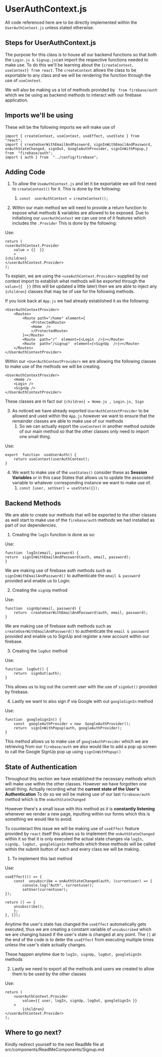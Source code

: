 # UserAuthContext.js
All code referenced here are to be directly implemented within the `UserAuthContext.js` unless stated otherwise.

## Steps for UserAuthContext.js
The purpose for this class is to house all our backend functions so that both the `Login.js & Signup.js`can import the respective functions needed to make use. To do this we'll be learning about the `{createContext, useContext} from react`. The `createContext` allows the class to be exportable to any class and we will be rendering the function through the use of `useContext`.

We will also be making us a lot of methods provided by ` from firebase/auth` which we be using as backend methods to interact with our firebase application. 

## Imports we'll be using

These will be the following imports we will make use of
  

    import { createContext, useContext, useEffect, useState } from  "react";
    import { createUserWithEmailAndPassword, signInWithEmailAndPassword, onAuthStateChanged, signOut, GoogleAuthProvider, signInWithPopup,} from  "firebase/auth";
    import { auth } from  "../config/firebase";


## Adding Code

 1. To allow the `UseAuthContext.js` and let it be exportable we will first need to `createContext()` for it. This is done by the following:
	 1. `const  userAuthContext = createContext();`
 
 2. Within our main method we will need to provide a return function to expose what methods & variables are allowed to be exposed. Due to initialising our `userAuthContext` we can use one of it features which includes the `.Provider` This is done by the following:

Use:

    return (
    <userAuthContext.Provider
	    value = {{  }}
	    >
    {children}
    </userAuthContext.Provider>
    );

To explain, we are using the `<useAuthContext.Provider>` supplied by out context import to establish what methods will be exported through the `value={{  }}` (this will be updated a little later) then we are able to inject any `{children}` classes that may be of use for the following methods.

If you look back at `App.js` we had already established it as the following:

    <UserAuthContextProvider>
	    <Routes>
		    <Route path="/home" element={
			    <ProtectedRoute>
			    <Home  />
			    </ProtectedRoute>
		    }></Route>
		    <Route  path="/"  element={<Login  />}></Route>
		    <Route  path="/signup"  element={<SignUp  />}></Route>
		</Routes>
    </UserAuthContextProvider>

Within  our `<UserAuthContextProvider>` we are allowing the following classes to make use of the methods we will be creating.

    <UserAuthContextProvider>
	    <Home />
	    <Login />
	    <SignUp />
    </UserAuthContextProvider>

These classes are in fact our `{children} = Home.js , Login.js, Sign`

 3.  As noticed we have already exported `UserAuthContextProvider` to be allowed and used within the `App.js` however we want to ensure that the remainder classes are able to make use of our methods
	 1. So we can actually export the `useContext` in another method outside of our main method so that the other classes only need to import one small thing.

Use:

    export  function  useUserAuth() {
	    return useContext(userAuthContext);
    }








4. We want to make use of the `useStates()` consider these as **Session Variables** or in this case States that allows us to update the associated variable to whatever corresponding instance we want to make use of.
	1. `const [user, setUser] = useState({});`


## Backend Methods

We are able to create our methods that will be exported to the other classes as well start to make use of the `firebase/auth` methods we had installed as part of our dependencies.

 1. Creating the `logIn` function is done as so:

Use: 

    function  logIn(email, password) {
    return  signInWithEmailAndPassword(auth, email, password);
    }

We are making use of firebase auth methods such as `signInWithEmailAndPassword()` to authenticate the `email & password` provided and enable us to Login.

2. Creating the `signUp` method

Use:

    function  signUp(email, password) {
	    return  createUserWithEmailAndPassword(auth, email, password);
    }


We are making use of firebase auth methods such as `createUserWithEmailAndPassword()` to authenticate the `email & password` provided and enable us to SignUp and register a new account within our firebase.

3. Creating the `logOut` method

Use:

    function  logOut() {
	    return  signOut(auth);
    }

This allows us to log out the current user with the use of `signOut()` provided by firebase.

4. Lastly we want to also sign if via Google with out `googleSignIn` method

Use:

    function  googleSignIn() {
	    const  googleAuthProvider = new  GoogleAuthProvider();
	    return  signInWithPopup(auth, googleAuthProvider);
    }

This method allows us to make use of `googleAuthProvider` which we are retrieving from our `firebase/auth` we also would like to add a pop up screen to call the Google SignUp pop up using `signInWithPopup()`


## State of Authentication

Throughout this section we have established the necessary methods which will make use within the other classes. However we have forgotten one small thing. Actually recording what the **current state of the User's Authentication** To do so we will be making use of our last `firebase/auth` method which is the `onAuthStateChanged`

However there's a small issue with this method as it is **constantly listening** whenever we render a new page, inputting within our forms which this is something we would like to avoid.

To counteract this issue we will be making use of `useEffect` feature provided by `react` itself this allows us to implement the `onAuthStateChanged` within it so that it is only executed the actual state changes via `logIn, signUp, logOut, googleSignIn` methods which these methods will be called within the submit button of each and every class we will be making.

 1. To implement this last method

Use:

    useEffect(() => {
	    const  unsubscribe = onAuthStateChanged(auth, (currentuser) => {
		    console.log("Auth", currentuser);
		    setUser(currentuser);
    });
      
    return () => {
	    unsubscribe();
	    };
    }, []);

Anytime the user's state has changed the `useEffect` automatically gets executed, thus we are creating a constant variable of `unsubscribed` which we are changing based if the user's state is changed at any point. The `[]` at the end of the code is to deter the `useEffect` from executing multiple times unless the user's state actually changes.

These happen anytime due to `logIn, signUp, logOut, googleSignIn` methods
 
2. Lastly we need to export all the methods and users we created to allow them to be used by the other classes

Use:

    return (
	    <userAuthContext.Provider
		    value={{ user, logIn, signUp, logOut, googleSignIn }}
	    >
		    {children}
    </userAuthContext.Provider>
    );

## Where to go next?

Kindly redirect yourself to the next ReadMe file at src/components/ReadMeComponents/Signup.md
